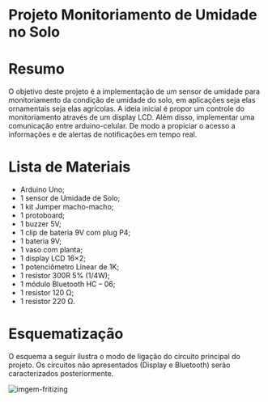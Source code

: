 # Projeto Monitoriamento de Umidade no Solo
# Resumo
O objetivo deste projeto é a implementação de um sensor de umidade para monitoriamento da condição de umidade do solo, em aplicações seja elas ornamentais seja elas agrícolas. A ideia inicial é propor um controle do monitoriamento através de um display LCD. Além disso, implementar uma comunicação entre arduino-celular. De modo a propiciar o acesso a informações e de alertas de notificações em tempo real.
# Lista de Materiais
  - Arduino Uno;
  - 1 sensor de Umidade de Solo;
  - 1 kit Jumper macho-macho;
  - 1 protoboard;
  - 1 buzzer 5V;
  - 1 clip de bateria 9V com plug P4;
  - 1 bateria 9V;
  - 1 vaso com planta;
  - 1 display LCD 16×2;
  - 1 potenciômetro Linear de 1K;
  - 1 resistor 300R 5% (1/4W);
  - 1 módulo Bluetooth HC – 06;
  - 1 resistor 120 Ω;
  - 1 resistor 220 Ω.
# Esquematização
O esquema a seguir ilustra o modo de ligação do circuito principal do projeto. Os circuitos não apresentados (Display e Bluetooth) serão caracterizados posteriormente.

![imgem-fritizing](https://user-images.githubusercontent.com/53840650/62588248-79896580-b89b-11e9-8310-a0aeaff0b905.JPG)
